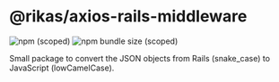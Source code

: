 # @rikas/axios-rails-middleware

![npm (scoped)](https://img.shields.io/npm/v/@rikas/axios-rails-middleware)
![npm bundle size (scoped)](https://img.shields.io/bundlephobia/min/@rikas/axios-rails-middleware)

Small package to convert the JSON objects from Rails (snake_case) to JavaScript (lowCamelCase).

